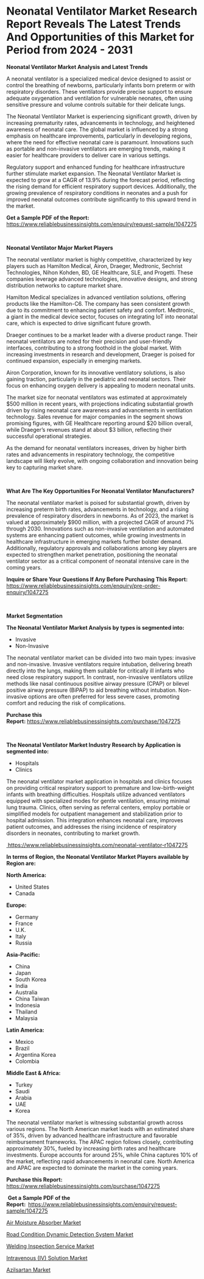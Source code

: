 <p><h1>Neonatal Ventilator Market Research Report Reveals The Latest Trends And Opportunities of this Market for Period from 2024 - 2031</h1></p><p><strong>Neonatal Ventilator Market Analysis and Latest Trends</strong></p>
<p><p>A neonatal ventilator is a specialized medical device designed to assist or control the breathing of newborns, particularly infants born preterm or with respiratory disorders. These ventilators provide precise support to ensure adequate oxygenation and ventilation for vulnerable neonates, often using sensitive pressure and volume controls suitable for their delicate lungs.</p><p>The Neonatal Ventilator Market is experiencing significant growth, driven by increasing prematurity rates, advancements in technology, and heightened awareness of neonatal care. The global market is influenced by a strong emphasis on healthcare improvements, particularly in developing regions, where the need for effective neonatal care is paramount. Innovations such as portable and non-invasive ventilators are emerging trends, making it easier for healthcare providers to deliver care in various settings.</p><p>Regulatory support and enhanced funding for healthcare infrastructure further stimulate market expansion. The Neonatal Ventilator Market is expected to grow at a CAGR of 13.9% during the forecast period, reflecting the rising demand for efficient respiratory support devices. Additionally, the growing prevalence of respiratory conditions in neonates and a push for improved neonatal outcomes contribute significantly to this upward trend in the market.</p></p>
<p><strong>Get a Sample PDF of the Report:&nbsp;</strong> <a href="https://www.reliablebusinessinsights.com/enquiry/request-sample/1047275?utm_campaign=96&utm_medium=2&utm_source=Github&utm_content=ia&utm_term=06122024&utm_id=neonatal-ventilator">https://www.reliablebusinessinsights.com/enquiry/request-sample/1047275</a></p>
<p>&nbsp;</p>
<p><strong>Neonatal Ventilator Major Market Players</strong></p>
<p><p>The neonatal ventilator market is highly competitive, characterized by key players such as Hamilton Medical, Airon, Draeger, Medtronic, Sechrist Technologies, Nihon Kohden, BD, GE Healthcare, SLE, and Progetti. These companies leverage advanced technologies, innovative designs, and strong distribution networks to capture market share.</p><p>Hamilton Medical specializes in advanced ventilation solutions, offering products like the Hamilton-C6. The company has seen consistent growth due to its commitment to enhancing patient safety and comfort. Medtronic, a giant in the medical device sector, focuses on integrating IoT into neonatal care, which is expected to drive significant future growth.</p><p>Draeger continues to be a market leader with a diverse product range. Their neonatal ventilators are noted for their precision and user-friendly interfaces, contributing to a strong foothold in the global market. With increasing investments in research and development, Draeger is poised for continued expansion, especially in emerging markets.</p><p>Airon Corporation, known for its innovative ventilatory solutions, is also gaining traction, particularly in the pediatric and neonatal sectors. Their focus on enhancing oxygen delivery is appealing to modern neonatal units.</p><p>The market size for neonatal ventilators was estimated at approximately $500 million in recent years, with projections indicating substantial growth driven by rising neonatal care awareness and advancements in ventilation technology. Sales revenue for major companies in the segment shows promising figures, with GE Healthcare reporting around $20 billion overall, while Draeger’s revenues stand at about $3 billion, reflecting their successful operational strategies.</p><p>As the demand for neonatal ventilators increases, driven by higher birth rates and advancements in respiratory technology, the competitive landscape will likely evolve, with ongoing collaboration and innovation being key to capturing market share.</p></p>
<p>&nbsp;</p>
<p><strong>What Are The Key Opportunities For Neonatal Ventilator Manufacturers?</strong></p>
<p><p>The neonatal ventilator market is poised for substantial growth, driven by increasing preterm birth rates, advancements in technology, and a rising prevalence of respiratory disorders in newborns. As of 2023, the market is valued at approximately $900 million, with a projected CAGR of around 7% through 2030. Innovations such as non-invasive ventilation and automated systems are enhancing patient outcomes, while growing investments in healthcare infrastructure in emerging markets further bolster demand. Additionally, regulatory approvals and collaborations among key players are expected to strengthen market penetration, positioning the neonatal ventilator sector as a critical component of neonatal intensive care in the coming years.</p></p>
<p><strong>Inquire or Share Your Questions If Any Before Purchasing This Report:</strong> <a href="https://www.reliablebusinessinsights.com/enquiry/pre-order-enquiry/1047275?utm_campaign=96&utm_medium=2&utm_source=Github&utm_content=ia&utm_term=06122024&utm_id=neonatal-ventilator">https://www.reliablebusinessinsights.com/enquiry/pre-order-enquiry/1047275</a></p>
<p>&nbsp;</p>
<p><strong>Market Segmentation</strong></p>
<p><strong>The Neonatal Ventilator Market Analysis by types is segmented into:</strong></p>
<p><ul><li>Invasive</li><li>Non-Invasive</li></ul></p>
<p><p>The neonatal ventilator market can be divided into two main types: invasive and non-invasive. Invasive ventilators require intubation, delivering breath directly into the lungs, making them suitable for critically ill infants who need close respiratory support. In contrast, non-invasive ventilators utilize methods like nasal continuous positive airway pressure (CPAP) or bilevel positive airway pressure (BiPAP) to aid breathing without intubation. Non-invasive options are often preferred for less severe cases, promoting comfort and reducing the risk of complications.</p></p>
<p><strong>Purchase this Report:&nbsp;</strong><a href="https://www.reliablebusinessinsights.com/purchase/1047275?utm_campaign=96&utm_medium=2&utm_source=Github&utm_content=ia&utm_term=06122024&utm_id=neonatal-ventilator">https://www.reliablebusinessinsights.com/purchase/1047275</a></p>
<p>&nbsp;</p>
<p><strong>The Neonatal Ventilator Market Industry Research by Application is segmented into:</strong></p>
<p><ul><li>Hospitals</li><li>Clinics</li></ul></p>
<p><p>The neonatal ventilator market application in hospitals and clinics focuses on providing critical respiratory support to premature and low-birth-weight infants with breathing difficulties. Hospitals utilize advanced ventilators equipped with specialized modes for gentle ventilation, ensuring minimal lung trauma. Clinics, often serving as referral centers, employ portable or simplified models for outpatient management and stabilization prior to hospital admission. This integration enhances neonatal care, improves patient outcomes, and addresses the rising incidence of respiratory disorders in neonates, contributing to market growth.</p></p>
<p><a href="https://www.reliablebusinessinsights.com/neonatal-ventilator-r1047275?utm_campaign=96&utm_medium=2&utm_source=Github&utm_content=ia&utm_term=06122024&utm_id=neonatal-ventilator">&nbsp;https://www.reliablebusinessinsights.com/neonatal-ventilator-r1047275</a></p>
<p><strong>In terms of Region, the Neonatal Ventilator Market Players available by Region are:</strong></p>
<p>
    <p> <strong> North America: </strong>
        <ul>
            <li>United States</li>
            <li>Canada</li>
        </ul>
        </p> 
    <p> <strong> Europe: </strong>
        <ul>
            <li>Germany</li>
            <li>France</li>
            <li>U.K.</li>
            <li>Italy</li>
            <li>Russia</li>
        </ul>
        </p> 
    <p> <strong> Asia-Pacific: </strong>
        <ul>
            <li>China</li>
            <li>Japan</li>
            <li>South Korea</li>
            <li>India</li>
            <li>Australia</li>
            <li>China Taiwan</li>
            <li>Indonesia</li>
            <li>Thailand</li>
            <li>Malaysia</li>
        </ul>
        </p> 
    <p> <strong> Latin America: </strong>
        <ul>
            <li>Mexico</li>
            <li>Brazil</li>
            <li>Argentina Korea</li>
            <li>Colombia</li>
        </ul>
        </p> 
    <p> <strong> Middle East & Africa: </strong>
        <ul>
            <li>Turkey</li>
            <li>Saudi</li>
            <li>Arabia</li>
            <li>UAE</li>
            <li>Korea</li>
        </ul>
    </p>
    </p>
<p><p>The neonatal ventilator market is witnessing substantial growth across various regions. The North American market leads with an estimated share of 35%, driven by advanced healthcare infrastructure and favorable reimbursement frameworks. The APAC region follows closely, contributing approximately 30%, fueled by increasing birth rates and healthcare investments. Europe accounts for around 25%, while China captures 10% of the market, reflecting rapid advancements in neonatal care. North America and APAC are expected to dominate the market in the coming years.</p></p>
<p><strong>Purchase this Report: </strong><a href="https://www.reliablebusinessinsights.com/purchase/1047275?utm_campaign=96&utm_medium=2&utm_source=Github&utm_content=ia&utm_term=06122024&utm_id=neonatal-ventilator">https://www.reliablebusinessinsights.com/purchase/1047275</a></p>
<p>&nbsp;<strong>Get a Sample PDF of the Report:&nbsp;&nbsp;</strong><a href="https://www.reliablebusinessinsights.com/enquiry/request-sample/1047275?utm_campaign=96&utm_medium=2&utm_source=Github&utm_content=ia&utm_term=06122024&utm_id=neonatal-ventilator">https://www.reliablebusinessinsights.com/enquiry/request-sample/1047275</a></p>
<p><strong></strong></p>
<p><p><a href="https://issuu.com/reportprime-2/docs/air-moisture-absorber-market-size-2030.pptx?utm_campaign=96&utm_medium=2&utm_source=Github&utm_content=ia&utm_term=06122024&utm_id=neonatal-ventilator">Air Moisture Absorber Market</a></p><p><a href="https://issuu.com/reportprime-2/docs/road-condition-dynamic-detection-system-market-siz?utm_campaign=96&utm_medium=2&utm_source=Github&utm_content=ia&utm_term=06122024&utm_id=neonatal-ventilator">Road Condition Dynamic Detection System Market</a></p><p><a href="https://www.linkedin.com/pulse/future-welding-inspection-service-market-whats-propelling-h2qgf?utm_campaign=96&utm_medium=2&utm_source=Github&utm_content=ia&utm_term=06122024&utm_id=neonatal-ventilator">Welding Inspection Service Market</a></p><p><a href="https://github.com/luisem4tmccuan/Market-Research-Report-List-1/blob/main/intravenous-iv-solution-market.md?utm_campaign=96&utm_medium=2&utm_source=Github&utm_content=ia&utm_term=06122024&utm_id=neonatal-ventilator">Intravenous (IV) Solution Market</a></p><p><a href="https://www.linkedin.com/pulse/in-depth-azilsartan-market-research-comprehensive-insights-uprse?utm_campaign=96&utm_medium=2&utm_source=Github&utm_content=ia&utm_term=06122024&utm_id=neonatal-ventilator">Azilsartan Market</a></p></p>